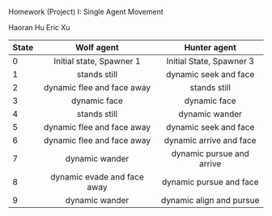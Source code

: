 Homework (Project) I: Single Agent Movement

Haoran Hu
Eric Xu


| State  |      Wolf agent     | Hunter agent |
|----------|:-------------:|:------:|
| 0 |  Initial state, Spawner 1 | Initial State, Spawner 3 |
| 1 |    stands still   |   dynamic seek and face |
| 2 | dynamic flee and face away | stands still |
| 3 | dynamic face | dynamic face |
| 4 | stands still  | dynamic wander |
| 5 | dynamic flee and face away | dynamic seek and face |
| 6 | dynamic flee and face away | dynamic arrive and face |
| 7 | dynamic wander | dynamic pursue and arrive |
| 8 | dynamic evade and face away | dynamic pursue and face |
| 9 | dynamic wander | dynamic align and pursue |
